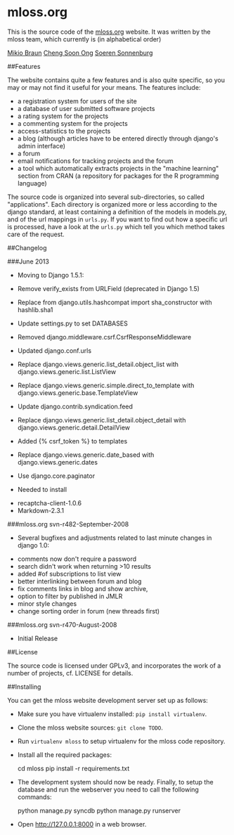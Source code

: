 # mloss.org

This is the source code of the [mloss.org](http://mloss.org) website. It was written by the
mloss team, which currently is (in alphabetical order)

[Mikio Braun](mikio@cs.tu-berlin.de)
[Cheng Soon Ong](mailto:chengsoon.ong@inf.ethz.ch)
[Soeren Sonnenburg](mailto:soeren.sonnenburg@first.fraunhofer.de)


##Features

The website contains quite a few features and is also quite specific,
so you may or may not find it useful for your means. The features include:

* a registration system for users of the site
* a database of user submitted software projects
* a rating system for the projects
* a commenting system for the projects
* access-statistics to the projects
* a blog (although articles have to be entered directly through django's
  admin interface)
* a forum
* email notifications for tracking projects and the forum
* a tool which automatically extracts projects in the "machine learning"
  section from CRAN (a repository for packages for the R programming 
  language)

The source code is organized into several sub-directories, so called
"applications". Each directory is organized more or less according to
the django standard, at least containing a definition of the models in
models.py, and of the url mappings in `urls.py`. If you want to find out
how a specific url is processed, have a look at the `urls.py` which tell
you which method takes care of the request.

##Changelog

###June 2013

  * Moving to Django 1.5.1:
   - Remove verify_exists from URLField (deprecated in Django 1.5)
   - Replace from django.utils.hashcompat import sha_constructor with hashlib.sha1
   - Update settings.py to set DATABASES
   - Removed django.middleware.csrf.CsrfResponseMiddleware
   - Updated django.conf.urls
   - Replace django.views.generic.list_detail.object_list with django.views.generic.list.ListView
   - Replace django.views.generic.simple.direct_to_template with django.views.generic.base.TemplateView
   - Update django.contrib.syndication.feed
   - Replace django.views.generic.list_detail.object_detail with django.views.generic.detail.DetailView

   - Added {% csrf_token %} to templates
   - Replace django.views.generic.date_based with django.views.generic.dates
   - Use django.core.paginator

  * Needed to install
   - recaptcha-client-1.0.6
   - Markdown-2.3.1


###mloss.org svn-r482-September-2008

  * Several bugfixes and adjustments related to last minute
    changes in django 1.0:

   - comments now don't require a password
   - search didn't work when returning >10 results
   - added #of subscriptions to list view
   - better interlinking between forum and blog
   - fix comments links in blog and show archive,
   - option to filter by published in JMLR
   - minor style changes
   - change sorting order in forum (new threads first)

###mloss.org svn-r470-August-2008

 * Initial Release


##License

The source code is licensed under GPLv3, and incorporates the work of
a number of projects, cf. LICENSE for details.


##Installing

You can get the mloss website development server set up as follows:

* Make sure you have virtualenv installed: `pip install virtualenv`.
* Clone the mloss website sources: `git clone TODO`.
* Run `virtualenv mloss` to setup virtualenv for the mloss code repository.
* Install all the required packages:

    cd mloss
    pip install -r requirements.txt

* The development system should now be ready. Finally, to setup the database and run the
  webserver you need to call the following commands:

    python manage.py syncdb
    python manage.py runserver

* Open http://127.0.0.1:8000 in a web browser.
